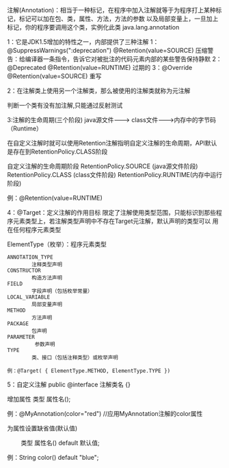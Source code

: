   注解(Annotation)：相当于一种标记，在程序中加入注解就等于为程序打上某种标记，标记可以加在包、类，属性、方法，方法的参数
		    以及局部变量上，一旦加上标记，你的程序要调用这个类，实例化此类
  java.lang.annotation

1：它是JDK1.5增加的特性之一，内部提供了三种注解
	1：@SuppressWarnings(":deprecation")      @Retention(value=SOURCE)
		压缩警告：给编译器一条指令，告诉它对被批注的代码元素内部的某些警告保持静默
	2：@Deprecated      @Retention(value=RUNTIME)
		过期的
	3：@Override	    @Retention(value=SOURCE)
		重写


2：在注解类上使用另一个注解类，那么被使用的注解类就称为元注解

   判断一个类有没有加注解,只能通过反射测试



3:注解的生命周期(三个阶段)
	java源文件---> class文件--->内存中的字节码（Runtime）

在自定义注解时就可以使用Retention注解指明自定义注解的生命周期，API默认是存在到RetentionPolicy.CLASS阶段 

自定义注解的生命周期阶段
	RetentionPolicy.SOURCE (java源文件阶段)
	RetentionPolicy.CLASS  (class文件阶段)
	RetentionPolicy.RUNTIME(内存中运行阶段)
	
例：@Retention(value=RUNTIME)

4：@Target：定义注解的作用目标
       限定了注解使用类型范围，只能标识到那些程序元素类型上，若注解类型声明中不存在Target元注解，默认声明的类型可以
       用在任何程序元素类型

   ElementType（枚举）：程序元素类型

	ANNOTATION_TYPE 
	      	注释类型声明 
	CONSTRUCTOR 
	      	构造方法声明 
	FIELD 
	      	字段声明（包括枚举常量） 
	LOCAL_VARIABLE 
	      	局部变量声明 
	METHOD 
	      	方法声明 
	PACKAGE 
	      	包声明 
	PARAMETER 
	     	 参数声明 
	TYPE 
	      	类、接口（包括注释类型）或枚举声明 
	
	例：@Target( { ElementType.METHOD, ElementType.TYPE })


5：自定义注解
	public @interface  注解类名
	{}
	
   增加属性
	类型 属性名();         

例：@MyAnnotation(color="red")  //应用MyAnnotation注解的color属性

   为属性设置缺省值(默认值)

　　	类型 属性名() default 默认值;

例：String color() default "blue";








